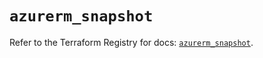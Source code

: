 # `azurerm_snapshot`

Refer to the Terraform Registry for docs: [`azurerm_snapshot`](https://registry.terraform.io/providers/hashicorp/azurerm/4.1.0/docs/resources/snapshot).
